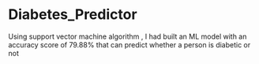 # Diabetes_Predictor
Using support vector machine algorithm , I had built an ML model with an accuracy score of 79.88% that can predict whether a person is diabetic or not
